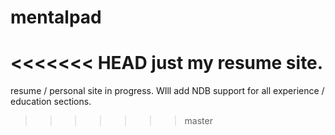 # mentalpad
<<<<<<< HEAD
just my resume site. 
=======

resume / personal site in progress.  WIll add NDB support for all experience / education sections. 
>>>>>>> master
